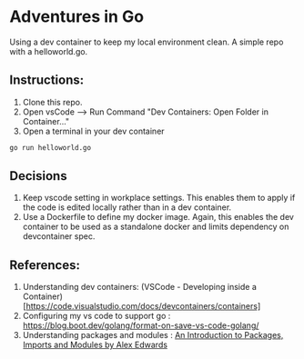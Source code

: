 # Adventures in Go

Using a dev container to keep my local environment clean.
A simple repo with a helloworld.go.

## Instructions:
1. Clone this repo.
2. Open vsCode --> Run Command "Dev Containers: Open Folder in Container..."
3. Open a terminal in your dev container

```bash
go run helloworld.go
```

## Decisions
1. Keep vscode setting in workplace settings.  This enables them to apply if the code is edited locally rather than in a dev container.
2. Use a Dockerfile to define my docker image.  Again, this enables the dev container to be used as a standalone docker and limits dependency on devcontainer spec.

## References:
1. Understanding dev containers: (VSCode - Developing inside a Container)[https://code.visualstudio.com/docs/devcontainers/containers]
2. Configuring my vs code to support go : https://blog.boot.dev/golang/format-on-save-vs-code-golang/
3. Understanding packages and modules : [An Introduction to Packages, Imports and Modules by Alex Edwards](https://www.alexedwards.net/blog/an-introduction-to-packages-imports-and-modules)
